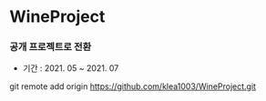 # WineProject 
### 공개 프로젝트로 전환
- 기간 : 2021. 05 ~ 2021. 07

git remote add origin https://github.com/klea1003/WineProject.git
